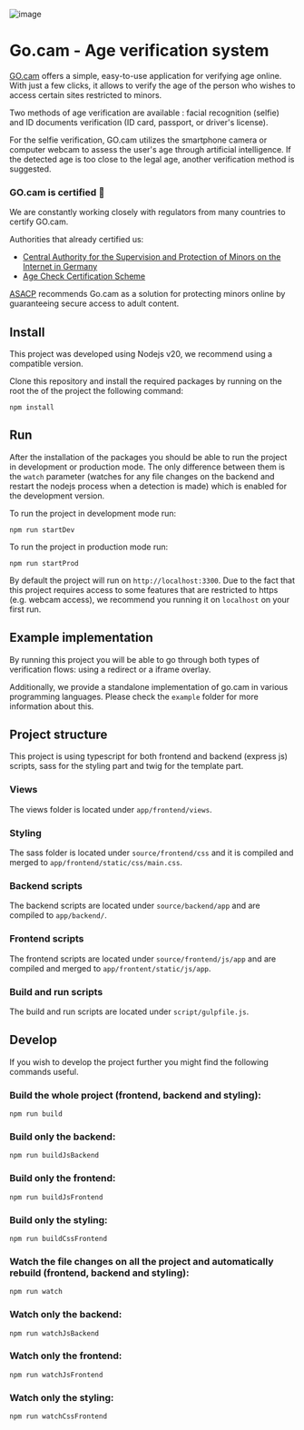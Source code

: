 ![image](https://github.com/Godotcam/goCamOpenSource/assets/169826477/881f387a-a09d-417e-a1fb-67dab35c5072)


# Go.cam - Age verification system

[GO.cam](https://go.cam/) offers a simple, easy-to-use application for verifying age online.
With just a few clicks, it allows to verify the age of the person who wishes to access certain sites restricted to minors.

Two methods of age verification are available : facial recognition (selfie) and ID documents verification (ID card, passport, or driver's license).

For the selfie verification, GO.cam utilizes the smartphone camera or computer webcam to assess the user's age through artificial intelligence. If the detected age is too close to the legal age, another verification method is suggested.

### GO.cam is certified 🏅

We are constantly working closely with regulators from many countries to certify GO.cam.

Authorities that already certified us:

* [Central Authority for the Supervision and Protection of Minors on the Internet in Germany](https://www.kjm-online.de/pressemitteilungen/altersverifikation-persona-gocam/)
* [Age Check Certification Scheme](https://accscheme.com/registry/age-estimation/gsi-development-sas/)

[ASACP](https://www.asacp.org/) recommends Go.cam as a solution for protecting minors online by guaranteeing secure access to adult content.

## Install

This project was developed using Nodejs v20, we recommend using a compatible version.

Clone this repository and install the required packages by running on the root the of the project the following command:

`npm install`

## Run

After the installation of the packages you should be able to run the project in development or production mode.
The only difference between them is the `watch` parameter (watches for any file changes on the backend and restart the nodejs process when a detection is made) which is enabled for the development version.

To run the project in development mode run:

`npm run startDev`

To run the project in production mode run:

`npm run startProd`

By default the project will run on `http://localhost:3300`. Due to the fact that this project requires access to some features that are restricted to https (e.g. webcam access), we recommend you running it on `localhost` on your first run.

## Example implementation

By running this project you will be able to go through both types of verification flows: using a redirect or a iframe overlay.

Additionally, we provide a standalone implementation of go.cam in various programming languages. Please check the `example` folder for more information about this.

## Project structure

This project is using typescript for both frontend and backend (express js) scripts, sass for the styling part and twig for the template part.

### Views

The views folder is located under `app/frontend/views`.

### Styling

The sass folder is located under `source/frontend/css` and it is compiled and merged to `app/frontend/static/css/main.css`.

### Backend scripts

The backend scripts are located under `source/backend/app` and are compiled to `app/backend/`.

### Frontend scripts

The frontend scripts are located under `source/frontend/js/app` and are compiled and merged to `app/frontent/static/js/app`.

### Build and run scripts

The build and run scripts are located under `script/gulpfile.js`.

## Develop

If you wish to develop the project further you might find the following commands useful.

### Build the whole project (frontend, backend and styling):

`npm run build`

### Build only the backend:

`npm run buildJsBackend`

### Build only the frontend:

`npm run buildJsFrontend`

### Build only the styling:

`npm run buildCssFrontend`

### Watch the file changes on all the project and automatically rebuild (frontend, backend and styling):

`npm run watch`

### Watch only the backend:

`npm run watchJsBackend`

### Watch only the frontend:

`npm run watchJsFrontend`

### Watch only the styling:

`npm run watchCssFrontend`

